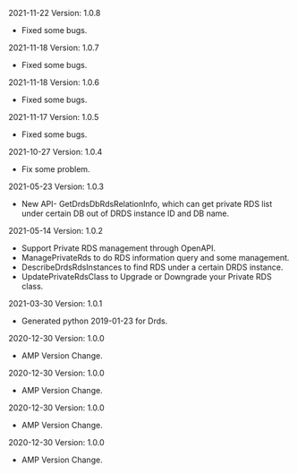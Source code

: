 2021-11-22 Version: 1.0.8
- Fixed some bugs.

2021-11-18 Version: 1.0.7
- Fixed some bugs.

2021-11-18 Version: 1.0.6
- Fixed some bugs.

2021-11-17 Version: 1.0.5
- Fixed some bugs.

2021-10-27 Version: 1.0.4
- Fix some problem.

2021-05-23 Version: 1.0.3
- New API- GetDrdsDbRdsRelationInfo, which can get private RDS list under certain DB out of DRDS instance ID and DB name.

2021-05-14 Version: 1.0.2
- Support Private RDS management through OpenAPI.
- ManagePrivateRds to do RDS information query and some management.
- DescribeDrdsRdsInstances to find RDS under a certain DRDS instance.
- UpdatePrivateRdsClass to Upgrade or Downgrade your Private RDS class.

2021-03-30 Version: 1.0.1
- Generated python 2019-01-23 for Drds.

2020-12-30 Version: 1.0.0
- AMP Version Change.

2020-12-30 Version: 1.0.0
- AMP Version Change.

2020-12-30 Version: 1.0.0
- AMP Version Change.

2020-12-30 Version: 1.0.0
- AMP Version Change.

